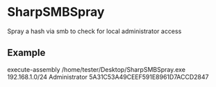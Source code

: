 # SharpSMBSpray
 Spray a hash via smb to check for local administrator access
 
## Example

execute-assembly /home/tester/Desktop/SharpSMBSpray.exe 192.168.1.0/24 Administrator 5A31C53A49CEEF591E8961D7ACCD2847